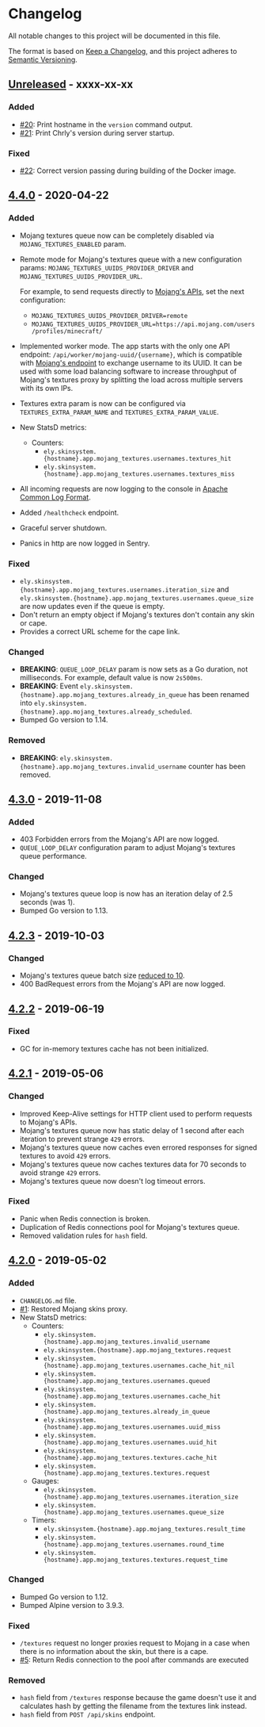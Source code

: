 # Changelog
All notable changes to this project will be documented in this file.

The format is based on [Keep a Changelog](https://keepachangelog.com/en/1.0.0/),
and this project adheres to [Semantic Versioning](https://semver.org/spec/v2.0.0.html).

## [Unreleased] - xxxx-xx-xx
### Added
- [#20](https://github.com/elyby/chrly/issues/20): Print hostname in the `version` command output.
- [#21](https://github.com/elyby/chrly/issues/21): Print Chrly's version during server startup.

### Fixed
- [#22](https://github.com/elyby/chrly/issues/22): Correct version passing during building of the Docker image.

## [4.4.0] - 2020-04-22
### Added
- Mojang textures queue now can be completely disabled via `MOJANG_TEXTURES_ENABLED` param.
- Remote mode for Mojang's textures queue with a new configuration params: `MOJANG_TEXTURES_UUIDS_PROVIDER_DRIVER` and
  `MOJANG_TEXTURES_UUIDS_PROVIDER_URL`.

  For example, to send requests directly to [Mojang's APIs](https://wiki.vg/Mojang_API#Username_-.3E_UUID_at_time),
  set the next configuration:
  - `MOJANG_TEXTURES_UUIDS_PROVIDER_DRIVER=remote`
  - `MOJANG_TEXTURES_UUIDS_PROVIDER_URL=https://api.mojang.com/users/profiles/minecraft/`
- Implemented worker mode. The app starts with the only one API endpoint: `/api/worker/mojang-uuid/{username}`,
  which is compatible with [Mojang's endpoint](https://wiki.vg/Mojang_API#Username_-.3E_UUID_at_time) to exchange
  username to its UUID. It can be used with some load balancing software to increase throughput of Mojang's textures
  proxy by splitting the load across multiple servers with its own IPs.
- Textures extra param is now can be configured via `TEXTURES_EXTRA_PARAM_NAME` and `TEXTURES_EXTRA_PARAM_VALUE`.
- New StatsD metrics:
  - Counters:
    - `ely.skinsystem.{hostname}.app.mojang_textures.usernames.textures_hit`
    - `ely.skinsystem.{hostname}.app.mojang_textures.usernames.textures_miss`
- All incoming requests are now logging to the console in
  [Apache Common Log Format](http://httpd.apache.org/docs/2.2/logs.html#common).
- Added `/healthcheck` endpoint.
- Graceful server shutdown.
- Panics in http are now logged in Sentry.

### Fixed
- `ely.skinsystem.{hostname}.app.mojang_textures.usernames.iteration_size` and
  `ely.skinsystem.{hostname}.app.mojang_textures.usernames.queue_size` are now updates even if the queue is empty.
- Don't return an empty object if Mojang's textures don't contain any skin or cape.
- Provides a correct URL scheme for the cape link.

### Changed
- **BREAKING**: `QUEUE_LOOP_DELAY` param is now sets as a Go duration, not milliseconds.
  For example, default value is now `2s500ms`.
- **BREAKING**: Event `ely.skinsystem.{hostname}.app.mojang_textures.already_in_queue` has been renamed into
  `ely.skinsystem.{hostname}.app.mojang_textures.already_scheduled`.
- Bumped Go version to 1.14.

### Removed
- **BREAKING**: `ely.skinsystem.{hostname}.app.mojang_textures.invalid_username` counter has been removed.

## [4.3.0] - 2019-11-08
### Added
- 403 Forbidden errors from the Mojang's API are now logged.
- `QUEUE_LOOP_DELAY` configuration param to adjust Mojang's textures queue performance.

### Changed
- Mojang's textures queue loop is now has an iteration delay of 2.5 seconds (was 1).
- Bumped Go version to 1.13.

## [4.2.3] - 2019-10-03
### Changed
- Mojang's textures queue batch size [reduced to 10](https://wiki.vg/index.php?title=Mojang_API&type=revision&diff=14964&oldid=14954).
- 400 BadRequest errors from the Mojang's API are now logged.

## [4.2.2] - 2019-06-19
### Fixed
- GC for in-memory textures cache has not been initialized.

## [4.2.1] - 2019-05-06
### Changed
- Improved Keep-Alive settings for HTTP client used to perform requests to Mojang's APIs.
- Mojang's textures queue now has static delay of 1 second after each iteration to prevent strange `429` errors.
- Mojang's textures queue now caches even errored responses for signed textures to avoid `429` errors.
- Mojang's textures queue now caches textures data for 70 seconds to avoid strange `429` errors.
- Mojang's textures queue now doesn't log timeout errors.

### Fixed
- Panic when Redis connection is broken.
- Duplication of Redis connections pool for Mojang's textures queue.
- Removed validation rules for `hash` field.

## [4.2.0] - 2019-05-02
### Added
- `CHANGELOG.md` file.
- [#1](https://github.com/elyby/chrly/issues/1): Restored Mojang skins proxy.
- New StatsD metrics:
  - Counters:
    - `ely.skinsystem.{hostname}.app.mojang_textures.invalid_username`
    - `ely.skinsystem.{hostname}.app.mojang_textures.request`
    - `ely.skinsystem.{hostname}.app.mojang_textures.usernames.cache_hit_nil`
    - `ely.skinsystem.{hostname}.app.mojang_textures.usernames.queued`
    - `ely.skinsystem.{hostname}.app.mojang_textures.usernames.cache_hit`
    - `ely.skinsystem.{hostname}.app.mojang_textures.already_in_queue`
    - `ely.skinsystem.{hostname}.app.mojang_textures.usernames.uuid_miss`
    - `ely.skinsystem.{hostname}.app.mojang_textures.usernames.uuid_hit`
    - `ely.skinsystem.{hostname}.app.mojang_textures.textures.cache_hit`
    - `ely.skinsystem.{hostname}.app.mojang_textures.textures.request`
  - Gauges:
    - `ely.skinsystem.{hostname}.app.mojang_textures.usernames.iteration_size`
    - `ely.skinsystem.{hostname}.app.mojang_textures.usernames.queue_size`
  - Timers:
    - `ely.skinsystem.{hostname}.app.mojang_textures.result_time`
    - `ely.skinsystem.{hostname}.app.mojang_textures.usernames.round_time`
    - `ely.skinsystem.{hostname}.app.mojang_textures.textures.request_time`

### Changed
- Bumped Go version to 1.12.
- Bumped Alpine version to 3.9.3.

### Fixed
- `/textures` request no longer proxies request to Mojang in a case when there is no information about the skin,
  but there is a cape.
- [#5](https://github.com/elyby/chrly/issues/5): Return Redis connection to the pool after commands are executed

### Removed
- `hash` field from `/textures` response because the game doesn't use it and calculates hash by getting the filename
  from the textures link instead.
- `hash` field from `POST /api/skins` endpoint.

[Unreleased]: https://github.com/elyby/chrly/compare/4.4.0...HEAD
[4.4.0]: https://github.com/elyby/chrly/compare/4.3.0...4.4.0
[4.3.0]: https://github.com/elyby/chrly/compare/4.2.3...4.3.0
[4.2.3]: https://github.com/elyby/chrly/compare/4.2.2...4.2.3
[4.2.2]: https://github.com/elyby/chrly/compare/4.2.1...4.2.2
[4.2.1]: https://github.com/elyby/chrly/compare/4.2.0...4.2.1
[4.2.0]: https://github.com/elyby/chrly/compare/4.1.1...4.2.0
